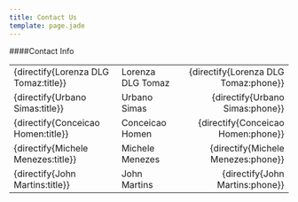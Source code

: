 ```yaml
---
title: Contact Us
template: page.jade
---
```


####Contact Info

|  |  |  |
|:-|:-|-:|
| {directify{Lorenza DLG Tomaz:title}} | Lorenza DLG Tomaz | {directify{Lorenza DLG Tomaz:phone}} |
| {directify{Urbano Simas:title}} | Urbano Simas | {directify{Urbano Simas:phone}} |
| {directify{Conceicao Homen:title}} | Conceicao Homen | {directify{Conceicao Homen:phone}} |
| {directify{Michele Menezes:title}} | Michele Menezes | {directify{Michele Menezes:phone}} |
| {directify{John Martins:title}} | John Martins | {directify{John Martins:phone}} |
